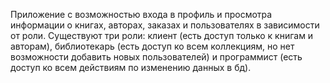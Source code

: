 Приложение с возможностью входа в профиль и просмотра информации о книгах, авторах, заказах и пользователях в зависимости от роли.
Существуют три роли: клиент (есть доступ только к книгам и авторам), библиотекарь (есть доступ ко всем коллекциям, но нет возможности добавить новых пользователей) и программист (есть доступ ко всем действиям по изменению данных в бд).
